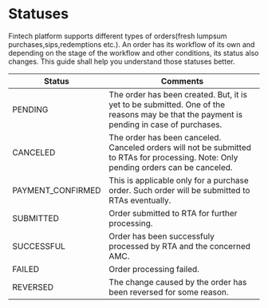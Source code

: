 # Statuses

Fintech platform supports different types of orders(fresh lumpsum purchases,sips,redemptions etc.). An order has its workflow of its own and depending on the stage of the workflow and other conditions, its status also changes. This guide shall help you understand those statuses better.

|Status|Comments|
|---|---|
|PENDING|The order has been created. But, it is yet to be submitted. One of the reasons may be that the payment is pending in case of purchases.|
|CANCELED|The order has been canceled. Canceled orders will not be submitted to RTAs for processing. Note: Only pending orders can be canceled.|
|PAYMENT_CONFIRMED|This is applicable only for a purchase order. Such order will be submitted to RTAs eventually. |
|SUBMITTED|Order submitted to RTA for further processing.|
|SUCCESSFUL|Order has been successfuly processed by RTA and the concerned AMC.|
|FAILED|Order processing failed.|
|REVERSED|The change caused by the order has been reversed for some reason.|